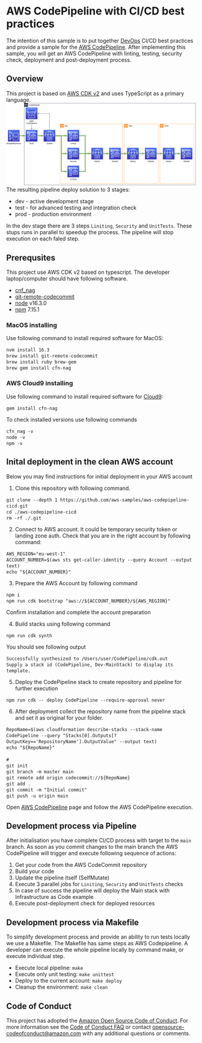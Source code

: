 # AWS CodePipeline with CI/CD best practices
The intention of this sample is to put together [DevOps](https://aws.amazon.com/training/learn-about/devops/) CI/CD best practices and provide a sample for the [AWS CodePipeline](https://aws.amazon.com/codepipeline/).
After implementing this sample, you will get an AWS CodePipeline with linting, testing, security check, deployment and post-deployment process.
## Overview
This project is based on [AWS CDK v2](https://docs.aws.amazon.com/cdk/api/v2/docs/aws-construct-library.html) and uses TypeScript as a primary language.
![pipepline](./docs/pipeline.png)
The resulting pipeline deploy solution to 3 stages:
* dev - active development stage
* test - for advanced testing and integration check
* prod - production environment

In the dev stage there are 3 steps `Liniting`, `Security` and `UnitTests`. These stups runs in parallel to speedup the process.
The pipeline will stop execution on each faled step.

## Prerequsites

This project use AWS CDK v2 based on typescript. The developer laptop/computer should have following software.
* [cnf_nag](https://github.com/stelligent/cfn_nag)
* [git-remote-codecommit](https://docs.aws.amazon.com/codecommit/latest/userguide/setting-up-git-remote-codecommit.html)
* [node](https://github.com/nvm-sh/nvm) v16.3.0
* [npm](https://github.com/nvm-sh/nvm) 7.15.1


### MacOS installing

Use following command to install required software for MacOS:
```
nvm install 16.3
brew install git-remote-codecommit
brew install ruby brew-gem
brew gem install cfn-nag
```

### AWS Cloud9 installing

Use following command to install required software for [Cloud9](https://aws.amazon.com/cloud9/):
```
gem install cfn-nag
```

To check installed versions use following commands
```
cfn_nag -v
node -v
npm -v
```

## Inital deployment in the clean AWS account
Below you may find instructions for initial deployment in your AWS account

1. Clone this repository with following command.

```
git clone --depth 1 https://github.com/aws-samples/aws-codepipeline-cicd.git
cd ./aws-codepipeline-cicd
rm -rf ./.git
```

2. Connect to AWS account. It could be temporary security token or landing zone auth. Check that you are in the right account by following command:

```
AWS_REGION="eu-west-1"
ACCOUNT_NUMBER=$(aws sts get-caller-identity --query Account --output text)
echo "${ACCOUNT_NUMBER}"
```

3. Prepare the AWS Account by following command

```
npm i
npm run cdk bootstrap "aws://${ACCOUNT_NUMBER}/${AWS_REGION}"
```
Confirm installation and complete the account preparation

4. Build stacks using following command

```
npm run cdk synth
```

You should see following output
```
Successfully synthesized to /Users/user/CodePipeline/cdk.out
Supply a stack id (CodePipeline, Dev-MainStack) to display its template.
```

5. Deploy the CodePipeline stack to create repository and pipeline for further execution

```
npm run cdk -- deploy CodePipeline --require-approval never
```

6. After deployment collect the repository name from the pipeline stack and set it as original for your folder.

```
RepoName=$(aws cloudformation describe-stacks --stack-name CodePipeline --query "Stacks[0].Outputs[?OutputKey=='RepositoryName'].OutputValue" --output text)
echo "${RepoName}"

#
git init
git branch -m master main
git remote add origin codecommit://${RepoName}
git add .
git commit -m "Initial commit"
git push -u origin main
```

Open [AWS CodePipeline](https://console.aws.amazon.com/codesuite/codepipeline/pipelines) page and follow the AWS CodePipeline execution.

## Development process via Pipeline

After initialisation you have complete CI/CD process with target to the `main` branch. As soon as you commit changes to the main branch the AWS CodePipeline will trigger and execute following sequence of actions:
1. Get your code from the AWS CodeCommit repository
2. Build your code
3. Update the pipeline itself (SelfMutate)
4. Execute 3 parallel jobs for `Liniting`, `Security` and `UnitTests` checks
5. In case of success the pipeline will deploy the Main stack with Infrastructure as Code example
6. Execute post-deployment check for deployed resources

## Development process via Makefile

To simplify development process and provide an ability to run tests locally we use a Makefile. The Makefile has same steps as AWS Codepipeline. A developer can execute the whole pipeline locally by command make, or execute individual step.

* Execute local pipeline: `make`
* Execute only unit testing: `make unittest`
* Deploy to the current account: `make deploy`
* Cleanup the environment: `make clean`


## Code of Conduct
This project has adopted the [Amazon Open Source Code of Conduct](https://aws.github.io/code-of-conduct).
For more information see the [Code of Conduct FAQ](https://aws.github.io/code-of-conduct-faq) or contact
opensource-codeofconduct@amazon.com with any additional questions or comments.
